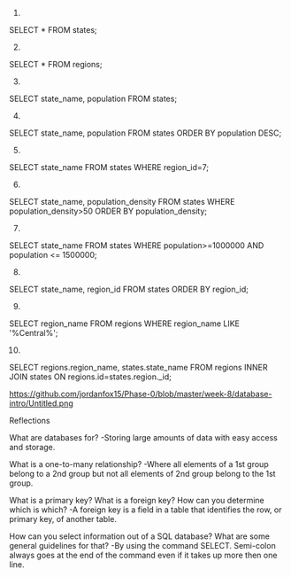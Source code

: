 1.
SELECT * FROM states;

2.
SELECT * FROM regions;

3.
SELECT state_name, population FROM states;

4.
SELECT state_name, population FROM states
ORDER BY population DESC;

5.
SELECT state_name FROM states
WHERE region_id=7;

6.
SELECT state_name, population_density FROM states
WHERE population_density>50
ORDER BY population_density;

7.
SELECT state_name FROM states
WHERE population>=1000000 AND population <= 1500000;

8.
SELECT state_name, region_id FROM states
ORDER BY region_id;

9.
SELECT region_name FROM regions
WHERE region_name LIKE '%Central%';

10.
SELECT regions.region_name, states.state_name FROM regions
INNER JOIN states ON regions.id=states.region._id;


https://github.com/jordanfox15/Phase-0/blob/master/week-8/database-intro/Untitled.png


Reflections

What are databases for?
-Storing large amounts of data with easy access and storage.

What is a one-to-many relationship?
-Where all elements of a 1st group belong to a 2nd group but not all elements of 2nd group belong to the 1st group.

What is a primary key? What is a foreign key? How can you determine which is which?
-A foreign key is a field in a table that identifies the row, or primary key, of another table.  

How can you select information out of a SQL database? What are some general guidelines for that?
-By using the command SELECT.  Semi-colon always goes at the end of the command even if it takes up more then one line.